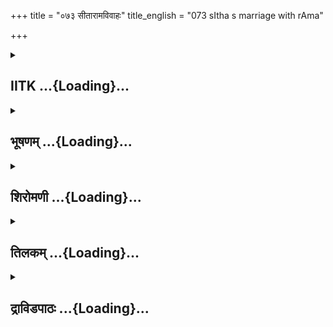 +++
title = "०७३ सीतारामविवाहः"
title_english = "073 sItha s marriage with rAma"

+++
<div caption="श्रीराम-हरिसीताराममूर्ति-घनपाठिभ्यां वचनम्" class="audioEmbed" src="https://archive.org/download/Ramayana-recitation-Sriram-harisItArAmamUrti-Ghanapaati-v2/Kanda_1/Kanda_1_BK-073-Sita_Rama_Vivahaha.mp3"></div>

<div class="js_include collapsed" newlevelforh1="2" title="IITK" unfilled url="/purANam/rAmAyaNam/audIchya-pAThaH/iitk/1_bAlakANDam/05-svayaMvaraH/073_sItArAmavivAhaH.md">
<details><summary><h2>IITK ...{Loading}...</h2></summary>

Marriage of Rama, Lakshmana, Bharata and Satrughna.



### श्लोकः
#### मूलम्
यस्मिंस्तु दिवसे राजा चक्रे गोदानमुत्तमम्	।  
तस्मिं स्तु दिवसे शूरो युधाजित्समुपेयिवान्॥1.73.1॥

#### शब्दार्थः
राजा king, यस्मिन् on which, दिवसे day, उत्तमम् best, गोदानम् gift of cows, चक्रे made, तस्मिन् तु on that दिवसे day, शूरः heroic, युथाजित् Yudhajit, समुपेयिवान् arrived.

#### आङ्ग्लानुवादः
The day the king (Dasaratha) made a gift of the best (available) cows the heroic Yudhajit arrived.



### श्लोकः
#### मूलम्
पुत्रः केकयराजस्य साक्षाद्भरतमातुलः।  
दृष्ट्वा पृष्ट्वा च कुशलं राजानमिदमब्रवीत्॥1.73.2॥

#### शब्दार्थः
केकयराजस्य king Kekaya's, पुत्रः son, साक्षात् directly, भरतमातुलः maternal uncle of Bharata, राजानम् king Dasaratha, दृष्ट्वा having seen, कुशलम् welfare, पृष्ट्वा च having enquired, राजानम् addressing the king, इदं this word, अब्रवीत् spoke.

#### आङ्ग्लानुवादः
Yudhajit, son of king Kekaya, Bharata's own maternal uncle met the king (Dasaratha) and enquiring about his wellbeing saidः



### श्लोकः
#### मूलम्
केकयाधिपती राजा स्नेहात् कुशलमब्रवीत्	।  
येषां कुशलकामोऽसि तेषां सम्प्रत्यनामयम्	॥1.73.3॥

#### शब्दार्थः
केकयाधिपतिः lord of Kekaya, राजा king, स्नेहात् out of affection, कुशलम् welfare, अब्रवीत् spoken, येषाम् whose, कुशलकामः असि are desiring the welfare, तेषाम् their, सम्प्रति now,  अनामयम् healthy.

#### आङ्ग्लानुवादः
"My father, king of Kekaya affectionately enquires about your welfare. And they whose  
welfare you seek  are hale and healthy.



### श्लोकः
#### मूलम्
स्वस्रीयं मम राजेन्द्र द्रष्टुकामो महीपतिः।  
तदर्थमुपयातोऽहमयोध्यां रघुनन्दन॥1.73.4॥

#### शब्दार्थः
रघुनन्दन O Joy of Raghus, राजेन्द्र O Indra among kings, महीपतिः king of Kekaya, मम my, स्वस्रीयम् son of my sister, द्रष्टुकामः wishing to see, तदर्थम् on that account, अहम् I, अयोध्याम् towards Ayodhya, उपयातः have gone.

#### आङ्ग्लानुवादः
The king of Kekaya, O Indra among kings, O Joy of the Raghus, desires to see my  sisters's son and on that account I went to Ayodhya.



### श्लोकः
#### मूलम्
श्रुत्वा त्वहमयोध्यायां विवाहार्थं तवात्मजान् ।  
मिथिलामुपयातांस्तु त्वया सह महीपते॥1.73.5॥  
त्वरयाभ्युपयातोऽहं द्रष्टुकामस् स्वसुस्सुतम्।

#### शब्दार्थः
महीपते O King, तव your, आत्मजान् sons, विवाहार्थम् for their marriage, त्वया सह along with you, मिथिलाम् to Mithila, उपयातान् having arrived, अयोध्यायाम् Ayodhya, श्रुत्वा listened, अहम् I, स्वसुः sister's, सुतम् son, द्रष्टुकामः desiring to see, त्वरया speedily, अभ्युपयातः came.

#### आङ्ग्लानुवादः
O King having heard in Ayodhya that you have arrived in Mithila along with your sons for their marriage I came here speedily with a desire to see my sister's son .



### श्लोकः
#### मूलम्
अथ राजा दशरथः प्रियातिथिमुपस्थितम्॥1.73.6॥  
दृष्ट्वा परमसत्कारैः पूजार्हं समपूजयत्।

#### शब्दार्थः
अथ afterwards, राजा king, दशरथः Dasaratha, उपस्थितम् attended, प्रियातिथिम् dear guest, दृष्ट्वा having seen, पूजार्हम् deserving the honours, परमसत्कारैः with supreme honours, समपूजयत् extended.

#### आङ्ग्लानुवादः
King Dasaratha, then accorded a warm welcome to the honoured guest.



### श्लोकः
#### मूलम्
ततस्तामुषितो रात्रिं सह पुत्रैर्महात्मभिः॥1.73.7॥  
प्रभाते पुनरुत्थाय कृत्वा कर्माणि कर्मवित्	।  
ऋषींस्तदा पुरस्कृत्य यज्ञवाटमुपागमत्॥1.73.8॥

#### शब्दार्थः
ततः thereafter, महात्मभिः with the illustrious, पुत्रैः सह with sons, ताम् that, रात्रिम् night, उषितः having dwelt, कर्मवित् knower of duties, प्रभाते at dawn, पुनः again, उत्थाय having arisen, कर्माणि daily devotions, कृत्वा having made, तदा then, ऋषीन् rishis, पुरस्कृत्य preceded by, यज्ञवाटम् sacrificial place, उपागमत् reached.

#### आङ्ग्लानुवादः
With the night spent with his virtuous sons, he who knew his duties got up at dawn and performed his daily devotionas and reached the sacrificial place following the  rishis.



### श्लोकः
#### मूलम्
युक्ते मुहूर्ते विजये सर्वाभरणभूषितैः।  
भ्रातृभिस्सहितो रामः कृतकौतुकमंगलः॥1.73.9॥  
वसिष्ठं पुरतः कृत्वा महर्षीनपरानपि।  
पितुस् समीपमाश्रित्य तस्थौ भ्रातृभिरावृतः॥1.73.10॥

#### शब्दार्थः
युक्ते at auspicious, विजये Vijaya, मुहुर्ते time, सर्वाभरणभूषितैः adorned with ornaments ,भ्रातृभिः with brothers, सहितः accompanied by, रामः Rama, कृतकौतुकमङ्गलः with all the auspicious rites preparatory to marriage having been performed, वसिष्ठम् Vasistha, अपरान् other, महर्षीनपि maharshi also, पुरतः कृत्वा keeping ahead, पितुः father's, समीपम् presence, आश्रित्य having reached, भ्रातृभिः with brother, आवृतः surrounded by, तस्थौ remained.

#### आङ्ग्लानुवादः
With the necessary auspicious rites preparatory to marriage performed at an auspicious moment, Vijaya, and keeping Vasishta and other maharshis in the forefront,  Rama accompanied by his brothers adorned with ornaments of every kind came into his  father's presence.



### श्लोकः
#### मूलम्
वसिष्ठो भगवानेत्य वैदेहमिदमब्रवीत्।  
राजा दशरथो राजन् कृतकौतुकमङ्गलैः॥1.73.11॥  
पुत्रैर्नरवर श्रेष्ठ दातारमभिकाङ्क्षते।

#### शब्दार्थः
भगवान् adorable, वसिष्ठः Vasishta, वैदेहम् king Janaka, एत्य approaching him, इदम् these words, अब्रवीत् spoke, राजन् O King, नरवर श्रेष्ठ excellent among men, राजा दशरथः king Dasaratha, कृतकौतुकमङ्गलैः having performed all the auspicious rites preparatory to their marriage, पुत्रैः with sons, दातारम् bestower of bride, अभिकाङ्क्षते is awaiting.

#### आङ्ग्लानुवादः
Adorable Vasishta approached king Janaka and said, "O King, of Videha king Dasaratha, the best of men with his sons having performed the auspicious rites preparatory to marriage is awaiting the bestower of the brides".



### श्लोकः
#### मूलम्
दातृप्रतिग्रहीतृभ्यां सर्वार्थाः प्रभवन्ति हि॥1.73.12॥  
स्वधर्मं प्रतिपद्यस्व कृत्वा वैवाह्यमुत्तमम्।

#### शब्दार्थः
सर्वार्थाः all the ends, दातृप्रतिग्रहीतृभ्याम् through the giver and receiver, प्रभवन्ति हि takes place, उत्तमम् वैवाह्यम् excellent (auspicious) marriage, कृत्वा having performed, स्वधर्मम्   own duty, प्रतिपद्यस्व fulfill.

#### आङ्ग्लानुवादः
The giver and the receiver, indeed, attain all ends. Fulfil  your own duty by performing the auspicious marriage".



### श्लोकः
#### मूलम्
इत्युक्तः परमोदारो वसिष्ठेन महात्मना॥1.73.13॥  
प्रत्युवाच महातेजा वाक्यं परमधर्मवित्।

#### शब्दार्थः
महात्मना magnanimous, वसिष्ठेन by Vasishta, इति thus, उक्तः having been spoken, परमोदारः exceedingly generous, महातेजा highly lustrous, परमधर्मवित् eminent in ethics and morality, वाक्यम् words, प्रत्युवाच replied.

#### आङ्ग्लानुवादः
Thus addressed by the great self Vasishta, Janaka, the exceedingly generous, highly lustrous, eminent in ethics replied.



### श्लोकः
#### मूलम्
कस्स्थितः प्रतिहारो मे कस्याज्ञा सम्प्रतीक्ष्यते॥1.73.14॥  
स्वगृहे को विचारोऽस्ति यथा राज्यमिदं तव।

#### शब्दार्थः
मे my, प्रतिहारः guarding the door, कः who, स्थितः is waiting, कस्य whose, आज्ञा command,  सम्प्रतीक्ष्यते awaiting, स्वगृहे own house, कः what, विचारः अस्ति hesitation is there, इदम् this, राज्यम् kingdom,  तव यथा is like yours.

#### आङ्ग्लानुवादः
"Did any guard prevent you? Whose command are you waiting for? Why do you hesitate to enter into your own house? This kingdom is like your kingdom".



### श्लोकः
#### मूलम्
कृतकौतुकसर्वस्वा वेदिमूलमुपागताः॥1.73.15॥  
मम कन्या मुनिश्रेष्ठ दीप्ता वह्नेरिवार्चिषः।

#### शब्दार्थः
मुनिश्रेष्ठ O Best of ascetics, मम my, कन्या daughters, कृतकौतुकसर्वस्वाः having performed  completely all the rites relating to marriage, दीप्ताः shining, वह्नेः fire's, अर्चिष इव like the lustre of flames, वेदिमूलम् foot of the altar, उपागताः arrived.

#### आङ्ग्लानुवादः
O Best of ascetics my daughters have performed all the rites relating to marriage. They (now) stand at the foot of the altar shining like the bright flames of fire.



### श्लोकः
#### मूलम्
सज्जोऽहं त्वत्प्रतीक्षोऽस्मि वेद्यामस्यां प्रतिष्ठितः॥1.73.16॥  
अविघ्नं कुरुतां राजा किमर्थमवलम्बते।

#### शब्दार्थः
सज्जः kept ready, अहम् I, अस्याम् on this, वेद्याम् altar, प्रतिष्ठितः staying, त्वत्प्रतीक्षः अस्मि awaiting you, राजा king, अविघ्नम् without hindrance, कुरुताम् let it be done, किमर्थम् why for, अवलम्बते delay.

#### आङ्ग्लानुवादः
Ready at the altar, I have been awaiting you, O King Without hindrance proceed Why delay?".



### श्लोकः
#### मूलम्
तद्वाक्यं जनकेनोक्तं श्रुत्वा दशरथस्तदा।  
प्रवेशयामास सुतान् सर्वानृषिगणानपि॥1.73.17॥

#### शब्दार्थः
तदा then, दशरथः Dasaratha, जनकेन by Janaka, उक्तम् having been spoken, तत् those, वाक्यम् words, श्रुत्वा having listened, सुतान् sons, सर्वान् all, ऋषिगणानपि hosts of ascetics also, प्रवेशयामास made them enter.

#### आङ्ग्लानुवादः
At the words of Janaka, Dasaratha brought his sons along with the hosts of ascetics and entered the marriage pavilion.



### श्लोकः
#### मूलम्
ततो राजा विदेहानां वसिष्ठमिदमब्रवीत्॥1.73.18॥  
कारयस्व ऋषे सर्वमृषिभिः सह धार्मिक।  
रामस्य लोकरामस्य क्रियां वैवाहिकीं विभो॥1.73.19॥

#### शब्दार्थः
ततः thereafter, विदेहानाम् king of Videhas, राजा king, वसिष्ठम् Vasishta, इदम् these (words),  अब्रवीत् spoke, धार्मिक O Adherent of righteousness, विभो O Competent one, ऋषे O Maharshi Vasishta, ऋषिभिः सह together with rishis, लोकरामस्य delighting the worlds, रामस्य Rama's, वैवाहिकीम् relating to the marriage, क्रियाम् ceremonies, कारयस्व make them perform.

#### आङ्ग्लानुवादः
Thereafter the king of the Videhas to Vasishta, "O Adherent of righteousness, O Lord O Maharshi perform with the rishis the marriage ceremony of Rama who causes delight to the three worlds".



### श्लोकः
#### मूलम्
तथेत्युक्त्वा तु जनकं वसिष्ठो भगवानृषिः।  
विश्वामित्रं पुरस्कृत्य शतानन्दं च धार्मिकम्॥1.73.20॥  
प्रपामध्ये तु विधिवत्वेदिं कृत्वा महातपाः	।  
अलञ्चकार तां वेदिं गन्धपुष्पैस् समन्ततः	॥1.73.21॥  
सुवर्णपालिकाभिश्च छिद्रकुम्भैश्च साङ्कुरैः।  
अङ्कुराढ्यैश्शरावैश्च धूपपात्रैस् सधूपकैः॥1.73.22॥  
शङ्खपात्रैस् स्रुवैस् स्रुग्भिः पात्रैरर्घ्याभिपूरितैः।  
लाजपूर्णैश्च पात्रीभिरक्षतैरभिसंस्कृतैः॥1.73.23॥

#### शब्दार्थः
भगवान् venerable, महतपाः renowned ascetic, वसिष्ठः ऋषिः rishi Vasishta, जनकम् addressing king Janaka, तथा इति "Be it so", उक्त्वा having said, विश्वामित्रम् to Visvamitra, धार्मिकम् virtuous, शतानन्दं च Satananda, पुरस्कृत्य in the forefront, प्रपामध्ये in the center of the marriage pavillion, विधिवत् in accordance with scriptures, वेदिम् altar, कृत्वा having constructed, गन्धपुष्पैः with fragrant flowers, सुवर्णपालिकाभिश्च with golden hollow plates, साङ्कुरैः with sprouts, छिद्रकुम्भैश्च water pots containing holes, अङ्कुराढ्यैः filled with sprouts, शरावैश्च earthenware vessels, सधूपकैः by burning frgrant insenses, धूपपात्रैः holders of frgrant insenses, शङ्खपात्रैः conch shaped vessels, सृवैः sacrificial ladles, सृग्भिः bowls, अर्घ्याभिपूरितैः filled with with water for Arghya and other purposes, पात्रैः with vessels, लाजपूर्णैः roasted paddy, पात्रीभिः with vessels, अभिसंस्कृतैः sanctified, अक्षतैः rice grains, ताम् that, वेदिम् altar, समन्तत on all sides, अलञ्चकार adorned.

#### आङ्ग्लानुवादः
Venerable and renowned ascetic Vasishta said "Be it so".And with Viswamitra and virtuous Satananda in the forefront, an altar was duly improvised in the centre of the sacrificial pavilion. He adorned the altar on all sides  with fragrant flowers, golden ladles, waterpots with holes filled with sprouts, earthen vessels with sprouts, holders of burning fragrant incense conchshaped vessels, sacrificial ladles, bowls filled with with water for arghya and other purposes, vessels with roasted paddy and grains of rice.



### श्लोकः
#### मूलम्
दर्भैस्समैस्समास्तीर्य विधिवन्मन्त्रपूर्वकम्।  
अग्निमादाय वेद्यां तु विधिमन्त्रपुरस्कृतम्॥1.73.24॥  
जुहावाग्नौ महातेजा वसिष्ठो भगवानृषिः।

#### शब्दार्थः
महातेजाः highly lustrous, भगवान् worshipful, वसिष्ठः ऋषिः rishi Vasistha, समैः of equal proportions, दर्भैः Darbha grass, विधिवत् according to tradition, मन्त्रपुरस्कृतम् reciting mantra, समास्तीर्य having strewn, विधिमन्त्रपुरस्कृतम् reciting mantras according to scriptures, वेद्याम् on the altar, अग्निम् fire, आदाय having placed, अग्नौ in the fire, जुहाव  offered oblations.

#### आङ्ग्लानुवादः
Brilliant and worshipful rishi Vasishta chanted, mantras according to tradition, put the darbha grass of equal proportions around the altar, placed the fire on the altar, recited  
the mantras from the scriptures and offered oblations into the flame.



### श्लोकः
#### मूलम्
ततस्सीतां समानीय सर्वाभरणभूषिताम्॥1.73.25॥  
समक्षमग्नेस् संस्थाप्य राघवाभिमुखे तदा।  
अब्रवीज्जनको राजा कौसल्यानन्दवर्धनम्॥1.73.26॥

#### शब्दार्थः
तत thereafter, राजा king, जनकः Janaka, सर्वाभरणभूषिताम् adorned with various ornaments, सीताम् Sita, समानीय having brought, अग्नेः समक्षम् in the presence of Agni, राघवाभिमुखे facing Rama, संस्थाप्य placing, तदा then, कौसल्यानन्दवर्धनम् enhancing the joy of Kausalya,  अब्रवीत् spoke.

#### आङ्ग्लानुवादः
Thereafter king Janaka brought Sita adorned with various ornaments and placed her in the presence of Agni in front of Rama, the enhancer of the joy of Kausalya. And saidः



### श्लोकः
#### मूलम्
इयं सीता मम सुता सहधर्मचरी तव।  
प्रतीच्छ चैनां भद्रं ते पाणिं गृह्णीष्व पाणिना॥1.73.27॥

#### शब्दार्थः
मम my, सुता daughter, तव your, सहधर्मचरी with you observing righteous deeds, सीता Sita, इयम् this girl, एनाम् her, प्रतीच्छ च accept, ते भद्रम् prosperity to you, पाणिम् her hand, पाणिना with your hand, गृह्णीष्व hold.

#### आङ्ग्लानुवादः
"This my daughter Sita will be your partner in performing her rightful duty. Accept her. Farewell. Take her hand into your own.



### श्लोकः
#### मूलम्
पतिव्रता महाभागा छायेवानुगता सदा।  
इत्युक्त्वा प्राक्षिपद्राजा मन्त्रपूतं जलं तदा॥1.73.28॥

#### शब्दार्थः
महाभागा highly fortunate, पतिव्रता devoted, faithful and loyal wife, सदा always, छाया इव like shadow, अनुगता follows, इति thus, उक्त्वा having spoken, राजा king, तदा then,मन्त्रपूतम् sanctified with mantra, जलम् water, प्राक्षिपत् released.

#### आङ्ग्लानुवादः
By being a devoted wife this highly fortunate Sita would always follow you like a shadow". Thus spoken, he sprinkled the water sanctified with mantras (on them).



### श्लोकः
#### मूलम्
साधु साध्विति देवाना मृषीणां वदतां तदा	।  
देवदुन्दुभिर्निर्घोषः पुष्पवर्षो महानभूत्॥1.73.29॥

#### शब्दार्थः
तदा then, साधु साधु इति "Well, Well" saying so, वदताम् exclaiming, ऋषीणाम् sages, देवानाम् devatas, देवदुन्दुभिनिर्घोषः sounded the celestial kettledrums, महान् great, पुष्पवर्षः rain of flowers, अभूत् fell.

#### आङ्ग्लानुवादः
Then gods and sages exclaimedः 'well, well'. Celestial kettledrums were sounded and there was a steady rain of flowers.



### श्लोकः
#### मूलम्
एवं दत्त्वा तदा सीतां मन्त्रोदकपुरस्कृताम्	।  
अब्रवीज्जनको राजा हर्षेणाभिपरिप्लुतः॥1.73.30॥

#### शब्दार्थः
तदा then, जनकः राजा king Janaka, मन्त्रोदकपुरस्कृताम् with waters sanctified by mantras, सीताम् Sita, दत्वा having given, हर्षेण with delight, अभिपरिप्लुतः eyes suffused with tears, अब्रवीत् said.

#### आङ्ग्लानुवादः
Then king Janaka sprinkled on Sita waters sanctified by mantras, and immersed in delight saidः



### श्लोकः
#### मूलम्
लक्ष्मणागच्छ भद्रं ते ऊर्मिलामुद्यतां मया।  
प्रतीच्छ पाणिं गृह्णीष्व माभूत्कालस्य पर्ययः॥1.73.31॥

#### शब्दार्थः
लक्ष्मण Lakshmana, आगच्छ come, मया by me, उद्यताम् ready to be bestowed upon, ऊर्मिलाम् Urmila, प्रतीच्छ accept, पाणिम् her hand, (पाणिना with your hand), गृह्णीष्व hold, कालस्य time, पर्ययः delay, माभूत् let not happen.

#### आङ्ग्लानुवादः
"Lakshmana come and accept my daughter. Urmila ready to be bestowed upon you  
by me. Take her hand. Let there be no delay".



### श्लोकः
#### मूलम्
तमेवमुक्त्वा जनको भरतं चाभ्यभाषत।  
गृहाण पाणिं माण्डव्याः पाणिना रघुनन्दन	॥1.73.32॥

#### शब्दार्थः
जनकः Janaka, तम् to Lakshmana, एवम् thus, उक्त्वा having spoken, भरतं च addressing  Bharata, अभ्यभाषत had spoken, रघुनन्दन O Descendent of Raghu, पाणिना with your hand, माण्डव्याः Mandavi's, पाणिम् hand, गृहाण hold.

#### आङ्ग्लानुवादः
Janaka, having spoken thus to Lakshmana addressed Bharataः "O Descendant of the Raghus hold Mandavi's hand in your own".



### श्लोकः
#### मूलम्
शत्रुघ्नं चापि धर्मात्मा अब्रवीज्जनकेश्वरः।  
श्रुतकीर्त्या महाबाहो पाणिं गृह्णीष्व पाणिना॥1.73.33॥

#### शब्दार्थः
धर्मात्मा Virtuous, जनकेश्वरः monarch Janaka, शत्रुघ्नं चापि addressing Satrghna also, अब्रवीत् spoke, महाबाहो O Mighty armed one, पाणिना with your hand, श्रुतकीर्त्याः Srutakirti's, पाणिम् hand, गृह्णीष्व hold.

#### आङ्ग्लानुवादः
The righteous king Janaka, said againः "O Mightyarmed Satrughna take the hands of Srutakirti".



### श्लोकः
#### मूलम्
सर्वे भवन्तस्सौम्याश्च सर्वे सुचरितव्रताः।  
पत्नीभिस्सन्तु काकुत्स्था माभूत्कालस्य पर्ययः॥1.73.34॥

#### शब्दार्थः
काकुत्स्थाः O Rama, Lakshmana, Bharata and Satrughna, भवन्तः all of you, सर्वे all, सौम्याः च gentle also, सुचरितव्रताः possess good conduct and faithful vows, पत्नीभिः with your wives, सन्तु become, कालस्य of time, पर्ययः delay, माभूत् let not happen.

#### आङ्ग्लानुवादः
O Descendants of Kakustha (Rama, Lakshmana, Bharata and Satrughna) you all are gentle. You possess sound character. You are true to your vows. Live with your wives. Let there be no delay".



### श्लोकः
#### मूलम्
जनकस्य वच श्शृत्वा पाणीन् पाणिभिरास्पृशन्।  
चत्वारस्ते चतसृ़णां वसिष्ठस्य मते स्थिताः॥1.73.35॥

#### शब्दार्थः
ते those, चत्वारः four, जनकस्य Janaka's, वचः words, श्रुत्वा having heard, वसिष्ठस्य Vasishta's, मते consent, स्थिताः staying, पाणिभिः hands, चतसृ़णां those four sisters, पाणीन् hands, अस्पृशन् touched.

#### आङ्ग्लानुवादः
At the words of Janaka the four princes took the hands of the four sisters with their own with the consent of Vasishta .



### श्लोकः
#### मूलम्
अग्निं प्रदक्षिणीकृत्य वेदिं राजानमेव च।  
ऋषींश्चैव महात्मानस्सभार्या रघुसत्तमाः॥1.73.36॥  
यथोक्तेन तदा चक्रुर्विवाहं विधिपूर्वकम्।

#### शब्दार्थः
महात्मानः magnanimous, रघुसत्तमाः greatest in the race of Raghu, सभार्या accompanied by their wives, अग्निं sacred fire, वेदिम् altar, राजानमेव च king Janaka, ऋषींश्चैव sages also, प्रदक्षिणीकृत्य having circumabulted, यथोक्तेन in obedience to the directions, विधिपूर्वकम् in accordance with the scriptures, विवाहम् marriage, चक्रुः made.

#### आङ्ग्लानुवादः
The great, noble princes of the race of Raghu, accompanied by their wives circumambulated the altar of the sacred fire. King Janaka and the sages in obedience  
to the directions of Vasishta and in accordance with the sastras conducted the matrimonial.



### श्लोकः
#### मूलम्
काकुत्स्थैश्च गृहीतेषु ललितेषु च पाणिषु॥1.73.37॥  
पुष्पवृष्टिर्महत्यासीदन्तरिक्षात्सुभास्वरा।

#### शब्दार्थः
काकुत्स्थैः Rama, Lakshmana, Bharata and Satrughna, ललितेषु elegant, पाणिषु hands, गृहीतेषु while accepting, अन्तरिक्षात् from the sky, सुभास्वरा with immense splendour, महती great, पुष्पवृष्टिः rain of flowers, आसीत् was showered.

#### आङ्ग्लानुवादः
While the descendants of Kakustha (Rama, Lakshmana, Bharata and Satrughna) held  
the elegant hands (of Sita, Urmila, Mandavi, and Srutakirti) there was a heavy rain of bright flowers from the sky.



### श्लोकः
#### मूलम्
दिव्यदुन्दुभिनिर्घोषैर्गीतवादित्रनिस्वनैः॥1.73.38॥  
ननृतुश्चाप्सरस्सङ्घा गन्धर्वाश्च जगुः कलम्।  
विवाहे रघुमुख्यानां तदद्भुतमदृश्यत॥1.73.39॥

#### शब्दार्थः
रघुमुख्यानाम् by foremost of Raghus, विवाहे in marriage ceremony, दिव्यदुन्दुभिनिर्घोषैः with sounds of celestial ketledrums, गीतवादित्रनिस्वनैः with sounds of songs and instrumental music, अप्सरस्सङ्घाः troops of apsaras, ननृतु danced, गन्धर्वाश्च gandharvas also, कलम् in indescribable melody, जगुः sang, तत् this, अद्भुतम् wonderful, अदृश्यत was seen.

#### आङ्ग्लानुवादः
While the bridal ceremony of the foremost of Raghus was on, the apsaras danced to the tune of songs and instrumental music. Sounds of celestial kettledrums were heard. Gandharvas sang in mellifluous melody. It was an unearthly sight.



### श्लोकः
#### मूलम्
ईदृशे वर्तमाने तु तूर्योद्घुष्टनिनादिते।  
त्रिरग्निं ते परिक्रम्य ऊहुर्भार्यां महौजसः॥1.73.40॥

#### शब्दार्थः
ईदृशे in such, तूर्योद्घुष्टनिनादिते when the tunes of wind instruments were sounding, वर्तमाने when this was going on, महौजसः possessing great splendour, ते those brothers, त्रिः three times, अग्निम् fire, परिक्रम्य having gone round, र्भार्याः their consorts, ऊहुः got married.

#### आङ्ग्लानुवादः
While the celebration resounded witht he windinstruments the mighty brothers went round the fire three times with their consorts and tied their nuptial knot.



### श्लोकः
#### मूलम्
अथोपकार्यां जग्मुस्ते सभार्या रघुनन्दनाः।  
राजाऽप्यनुययौ पश्यंत्सर्षिसंघस् सबान्धवः॥1.73.41॥

#### शब्दार्थः
अथ thereafter, रघुनन्दनाः sons of Raghu, सभार्याः along with their wives, उपकार्यां towards their tents, जग्मुः went, राजापि king also, सर्षिसंघः with hosts of rishis, सबान्धवः with relations, पश्यन् seeing, अनुययौ accompanied them.

#### आङ्ग्लानुवादः
Thereafter the descendants of Raghu along with their wives departed for their tents. The king (Dasaratha) also accompanied them with hosts of rishis and relatives.  

### समाप्तिः
 श्रीमद्रामायणे वाल्मीकीय आदिकाव्ये बालकाण्डे त्रिसप्ततितमस्सर्गः॥  
Thus ends the seventythird sarga of Balakanda of the holy Ramayana the first epic composed by sage Valmiki.

</details>
</div>
<div class="js_include collapsed" newlevelforh1="2" title="भूषणम्" unfilled url="/purANam/rAmAyaNam/audIchya-pAThaH/TIkA/bhUShaNa_iitk/1_bAlakANDam/05-svayaMvaraH/073_sItArAmavivAhaH.md">
<details><summary><h2>भूषणम् ...{Loading}...</h2></summary>



यस्मिंस्तु दवसे राजा चक्रे गोदानमुत्तमम् ।  

तस्मिंस्तु दिवसे शूरो युधाजित् समुपेयिवान्  ॥  १।७३।१  ॥   

अथ सीताविवाहस्त्रिसप्ततितमे--यस्मिन्नित्यादि  ॥  १।७३।१  ॥   

  

पुत्रः केकय राजस्य साक्षाद्भरतमातुलः ।  

दृष्ट्वा पृष्ट्वा च कुशलं राजानमिदमब्रवीत्  ॥  १।७३।२  ॥   

साक्षात्पदेन भिन्नोदरमातुलोप्यस्तीति गम्यते  ॥  १।७३।२  ॥   

  

केकयाधिपती राजा स्नेहात्कुशलमब्रवीत् ।  

येषां कुशलकामो ऽसि तेषां सम्प्रत्यनामयम्  ॥  १।७३।३  ॥   

केकयाधिपतिः स्वपिता । अनामयं कुशलं विद्यत इति शेषः  ॥  १।७३।३  ॥   

  

स्वस्रीयं मम राजेन्द्र द्रष्टुकामो महीपतिः ।  

तदर्थमुपयातो ऽहमयोध्यां रघुनन्दन  ॥  १।७३।४  ॥   

श्रुत्वा त्वहमयोध्यायां विवाहार्थं तवात्मजान् ।  

मिथिलामुपयातांस्तु त्वया सह महीपते ।  

त्वरयाभ्युपयातो ऽहं द्रष्टुकामः स्वसुः सुतम्  ॥  १।७३।५  ॥   

अथ राजा दशरथः प्रियातिथिमुपस्थितम् ।  

दृष्ट्वा परमसत्कारैः पूजनार्हमपूजयत्  ॥  १।७३।६  ॥   

स्वसुरपत्यं स्वस्रीयः  ॥  १।७३।४६  ॥   

  

ततस्तामुषितो रात्रिं सह पुत्रैर्महात्मभिः ।  

प्रभाते पुनरुत्थाय कृत्वा कर्माणि कर्मवित् ।  

ऋषींस्तदा पुरस्कृत्य यज्ञवाटमुपागमत्  ॥  १।७३।७  ॥   

यज्ञवाटं यज्ञवाटसमीपम् । अत्र यज्ञवाटशब्देनोत्सवशालोच्यते । पूर्वं
यज्ञस्यान्त इत्युक्तत्वेन यज्ञस्य समाप्तत्वात् उत्तरसर्गे
दशरथानुयानोक्तेश्च  ॥  १।७३।७  ॥   

  

युक्ते मुहूर्ते विजये सर्वाभरणभूषितैः ।  

भ्रातृभिः सहितो रामः कृतकौतुकमङ्गलः ।  

वसिष्ठं पुरतः कृत्वा महर्षीनपरानपि  ॥  १।७३।८  ॥   

वसिष्ठो भगवानेत्य वैदेहमिदमब्रवीत्  ॥  १।७३।९  ॥   

युक्ते विवाहानुरूपे । विजये विजयावहे न तु विजयाख्ये, तस्यापराह्णिकत्वात्
। मुहूर्तशब्दस्य घटिकाद्वयपरत्वे विजयः पूर्वाह्ण एव भवति । पुरतः कृत्वा
उपागमदिति शेषः । कृतकौतुकमङ्गलः कृतविवाहसूत्रबन्धनरूपमङ्गलाचारः ।
"कौतुकं विषयाभोगे हस्तसूत्रे" इत्यमरः  ॥  १।७३।८,९  ॥   

  

राजा दशरथो राजन् कृतकौतुकमङ्गलैः ।  

पुत्रैर्नरवरश्रेष्ठ दातारमभिकाङ्क्षते  ॥  १।७३।१०  ॥   

दातारमिति । त्वामिति शेषः  ॥  १।७३।१०  ॥   

  

दातृप्रतिगृहीतृभ्यां सर्वार्थाः प्रभवन्ति हि ।  

स्वधर्मं प्रतिपद्यस्व कृत्वा वैवाह्यमुत्तमम्  ॥  १।७३।११  ॥   

इत्युक्तः परमोदारो वसिष्ठेन महात्मना ।  

प्रत्युवाच महातेजा वाक्यं परमधर्मवित्  ॥  १।७३।१२  ॥   

दातृप्रतिगृहीतृभ्यामिति । योग इति शेषः । सर्वार्थाः दानप्रतिग्रहादयः ।
विवाह एव वैवाह्यं कृत्वा । स्वधर्मं प्रतिज्ञारूपम्  ॥  १।७३।११,१२  ॥   

  

कः स्थितः प्रतिहारो मे कस्याज्ञा सम्प्रतीक्षते ।  

स्वगृहे को विचारो ऽस्ति यथा राज्यमिदं तव  ॥  १।७३।१३  ॥   

प्रतिहारः द्वारपालः । किमर्थं द्रुतमागमनं परिह्रियत इति भावः । यथेति ।
त्वदीयं राज्यमिव मदीयमपि राज्यं तवैव तथा च मद्गृहमात्रस्य स्वीयत्वे को
विचार इत्यर्थः  ॥  १।७३।१३  ॥   

  

कृतकौतुकसर्वस्वा वेदिमूलमुपागताः ।  

मम कन्या मुनिश्रेष्ठ दीप्ता वह्नेरिवार्चिषः  ॥  १।७३।१४  ॥   

कृतकौतुकसर्वस्वाः अनुष्ठितविवाहोपयोगि सर्वमङ्गलाचाराः  ॥  १।७३।१४  ॥   

  

सज्जो ऽहं त्वत्प्रतीक्षो ऽस्मि वेद्यामस्यां प्रतिष्ठितः ।  

अविघ्नं कुरु तां राजा किमर्थमवलम्बते  ॥  १।७३।१५  ॥   

अविघ्नं अविलम्बम् । अवलम्बते विलम्बते  ॥  १।७३।१५  ॥   

  

तद्वाक्यं जनकेनोक्तं श्रुत्वा दशरथस्तदा ।  

प्रवेशयामास सुतान् सर्वानृषिगणानपि  ॥  १।७३।१६  ॥   

श्रुत्वेति वसिष्ठप्रेरितपुरुषमुखादित्यर्थः  ॥  १।७३।१६  ॥   

  

ततो राजा विदेहानां वसिष्ठमिदमब्रवीत् ।  

कारयस्व ऋषे सर्वामृषिभिः सहधार्मिक ।  

रामस्य लोकरामस्य क्रियां वैवाहिकीं प्रभो  ॥  १।७३।१७  ॥   

तत इति । लोका रमन्ते ऽस्मिन्निति लोकरामः । तस्य  ॥  १।७३।१७  ॥   

  

तथेत्युक्त्वा तु जनकं वसिष्ठो भगवानृषिः ।  

विश्वामित्रं पुरस्कृत्य शतानन्दं च धार्मिकम्  ॥  १।७३।१८  ॥   

प्रपामध्ये तु विधिवद्वेदिं कृत्वा महातपाः ।  

अलञ्चकार तां वेदिं गन्धपुष्पैः समन्ततः  ॥  १।७३।१९  ॥   

सुवर्णपालिकाभिश्च छिद्रकुम्भैश्च साङ्कुरैः ।  

अङ्कुराढ्यैः शरावैश्च धूपपात्रैः सधूपकैः  ॥  १।७३।२०  ॥   

शङ्खपात्रैः स्रुवैः स्रुग्भिः पात्रैरर्घ्याभिपूरितैः ।  

लाजपूर्णेश्च पात्रीभिरक्षतैरभिसंस्कृतैः  ॥  १।७३।२१  ॥   

तथेत्यादि । प्रपा पानीयशालिका । अभिनवनालिकेरादिपत्ररचितमण्डप इत्यर्थः ।
सुवर्णपालिकाभिः साङ्कुराभिरिति लिङ्गविपरिणामेनानुकृष्यते । छिद्रकुम्भैः
करकैः । शङ्खपात्रैः शङ्खरूपपात्रैः । स्रुक्स्रुवौ आज्यहोमसाधनपात्रविशेषौ
। अर्घ्याभिपूरितैः अर्घ्यार्थजलपूरितैः । लाजपूर्णैः पात्रैरित्यनुषज्यते
। पात्रीभिः कार्यान्तरोपयुक्तपात्रान्तरैः । अभिसंस्कृतैः
हरिद्रालेपनादिसंस्कारवद्भिः । अलञ्चकारेति पूर्वेणान्वयः  ॥  १।७३।१८२१
 ॥   

  

दर्भैः समैः समास्तीर्य विधिवन्मन्त्रपूर्वकम् ।  

अग्निमाधाय वेद्यां तु विधिमन्त्रपुरस्कृतम् ।  

जुहावाग्नौ महातेजा वसिष्ठो भगवानृषिः  ॥  १।७३।२२  ॥   

श्रीसीताविवाहमहोत्सवघट्टः  

ततः सीतां समानीय सर्वाभरणभूषिताम् ।  

समक्षमग्नेः संस्थाप्य राघवाभिमुखे तदा ।  

अब्रवीज्जनको राजा कौसल्यानन्दवर्द्धनम्  ॥  १।७३।२३  ॥   

समै समपरिमाणैः । अत्र पाणिग्रहणात्पूर्वं होमः आभ्युदयिकः  ॥  १।७३।२२,२३
 ॥   

  

इयं सीता मम सुता सहधर्मचरी तव ।  

प्रतीच्छ चैनां भद्रं ते पाणिं गृह्णीष्व पाणिना  ॥  १।७३।२४  ॥   

अथ सौन्दर्याभिजात्यादिना सीतायाः प्रतिग्रहार्हतां वदन्
प्रतिग्रहमनुजानाति इयमिति । इयम् अपरिच्छेद्य
सौन्दर्यसौकुमार्यलावण्यादिकं प्रत्यक्षेण निर्दिशति । न केवलं प्रत्यक्षं
सौन्दर्यादिकम् । प्रत्यक्षदृष्टमप्यनुमानेन
बुभुत्समानस्यायोनिजत्वेनानुमेयं चेत्याह सीता । ऽसीता लाङ्गलपद्धतिःऽ
तज्जन्यतया तथा व्यपदेशः । इयं सीता या सिद्धाश्रमात्प्रभृति
धनुर्भङ्गादिना कुतूहलगोचरतामासादिता सेयं सीता । यद्वा सीतादर्शनदशायां
विद्युत्स्फुरणसमय इव क्वचिदप्यवयविप्रतिपत्त्यभावेन ससम्भ्रमं रामं
प्रत्याह इयं सीतेति । यद्वा "प्रासादे सा पथि पथि च सा पृष्ठतः सा पुरः
सा" इत्युक्तरीत्या अनवरतभावनाप्रकर्षेण सर्वत्र सीतायाः प्रतीयमानत्वादाह
इयं सीतेति । यद्वा यथा राम आत्मानं मानुषं मन्यते, एवं सीतापि । अतो
राघवत्वे भवत्सीतेत्याह इयं सीतेति । न केवलं सौन्दर्यमस्मदपेक्षितम्,
किन्त्वाभिजात्यं चेत्यत्राह मम सुतेति ।  

आचारप्रधानजनककुलजातायाः किं वक्तव्यमाभिजात्यमिति भावः । यद्वा मम सुता
ऽमहता तपसा रामऽ इतिवत् तुभ्यं दातुं विरचितविविधव्रतोपवासादिकस्य मम
कन्येत्यर्थः । अस्त्वियं सुन्दरी भोगार्था, धर्माचरणार्थमन्यया
भवितव्यमिति मन्येतेत्यत्राह--सहधर्मचरी तवेति । भोगार्थेयमेव
धर्माचरणार्थापीति भावः । समानो धर्मः सहधर्मः, तं चरतीति सहधर्मचरी ।
"दोषो यद्यपि तस्य स्यात् सतामेतदगर्हितम् ।" इति वक्तुस्तवानुरूपेयम् "न
कश्चिन्नापराध्यति" इति वक्तीति भावः । एवं
सौन्दर्याभिजात्यधर्माचरणशीलत्वादिमत्त्वे ऽपि त्वदनुमत्यभावान्नैनां
प्रतिगृह्णामीत्यत्राहप्रतीच्छ चैनामिति । प्रतीच्छ गृहाण । सीतायाः
रामाविनाभूततया तस्याः प्रदानानर्हत्वात् ददामीत्यनुक्तिः । भद्रं
ते--स्वतःसिद्धायाः कस्त्वं दातुमिति रामः कुप्येदिति सान्त्वयति । यद्वा
निरतिशयकन्यालक्षणशालिन्या अस्याः प्रतिग्रहे भवतः सर्वाणि मङ्गलानि
भविष्यन्तीत्यर्थः । यद्वा अनुरूपवधूवरयोः संयोगे दृष्टिदोषो भविष्यतीति
मङ्गलमाशास्ते भद्रं त इति । एवं मयानुज्ञाते
गान्धर्वराक्षसाभ्यामुद्वहेदिति भीतः प्राह--पाणिं गृह्णीष्वेति । "यदि
कामयेत स्त्रीरेव जनयेयमित्यङ्गुलीरेव गृह्णीयात्"
इत्याद्युक्तकामव्यावृत्तये पाणिमित्युक्तम् । प्रणयधारायां पादग्रहणमस्तु,
सम्प्रति पाणिं गृह्णीष्व पाणिनेति साहित्यकृतशोभाविशेषदर्शनाभिलाषेणोक्तम्
। ब्राह्मणस्यैव पाणिग्रहणम्, क्षत्रियादेः शरादिग्रहणं विहितम् अतः कथमिदं
सङ्गच्छत इति न शङ्कनीयम्, तस्यासवर्णविषयत्वात् । आह मनुः--
"पाणिग्रहणसंस्कारः सवर्णासु प्रदृश्यते । असवर्णास्वयं ज्ञेयो
विधिरुद्वाहकर्मणि । शरः क्षत्रियया ग्राह्यः प्रतोदो वैश्यकन्यया ।
वासोदशा शूद्रया तु वर्णोत्कृष्टस्य वेदने  ॥ " इति। अतः सर्ववर्णानामपि
सवर्णासु पाणिग्रहोऽस्त्येव  ॥  १।७३।२४  ॥   

  

पतिव्रता महाभागा छायेवानुगता सदा ।  

इत्युक्त्वा प्राक्षिपद्राजा मन्त्रपूतं जलं तदा  ॥  १।७३।२५  ॥   

पतिव्रतेत्यादि । भविष्यतीति शेषः, प्राक्षिपत् रामहस्त इति शेषः  ॥ 
१।७३।२५  ॥   

  

  

साधु साध्विति देवानामृषीणां वदतां तदा ।  

देवदुन्दुभिनिर्घोषः पुष्पवर्षो महानभूत्  ॥  १।७३।२६  ॥   

एवं दत्त्वा तदा सीतां मन्त्रोदकपुरस्कृताम् ।  

अब्रवीज्जनको राजा हर्षेणाभिपरिप्लुतः  ॥  १।७३।२७  ॥   

शुभनिमित्तमाह--साध्विति । वदतां वदत्सु । पुष्पवर्षः पुष्पवर्षश्च  ॥ 
१।७३।२६,२७  ॥   

  

लक्ष्मणागच्छ भद्रं ते ऊर्मिलामुद्यतां मया ।  

प्रतीच्छ पाणिं गृह्णीष्व माभूत्कालस्य पर्ययः  ॥  १।७३।२८  ॥   

तमेवमुक्त्वा जनको भरतं चाभ्यभाषत ।  

गृहाण पाणिं माण्डव्याः पाणिना रघुनन्दन  ॥  १।७३।२९  ॥   

शत्रुघ्नं चापि धर्मात्मा अब्रवीज्जनकेश्वरः ।  

श्रुतकीर्त्या महाबाहो पाणिं गृह्णीष्व पाणिना  ॥  १।७३।३०  ॥   

पर्ययः विलम्ब इत्यर्थः । भिन्नमातृकत्वात् भरतात्पूर्वं लक्ष्मणविवाहो न
दुष्यति । "पितृव्यपुत्रे सापत्ने परनारीसुतेषु वा । विवाहदानयज्ञादौ
परिवेदो न दूषणम्  ॥ " इति स्मरणात्  ॥  १।७३।२८३०  ॥   

  

सर्वे भवन्तः सौम्याश्च सर्वे सुचरितव्रताः ।  

पत्नीभिः सन्तु काकुत्स्था माभूत्कालस्य पर्ययः  ॥  १।७३।३१  ॥   

जनकस्य वचः श्रुत्वा पाणीन् पाणिभिरस्पृशन् ।  

चत्वारस्ते चतसृ़णां वसिष्ठस्य मते स्थिताः  ॥  १।७३।३२  ॥   

पत्नीभिः सहिता इति शेषः । अत्रोदकप्रदानमर्थसिद्धम् । जनकेनानुज्ञामात्रं
कृतम्, ज्येष्ठत्वात् । उदकप्रक्षेपणं तु माण्डवीश्रुतकीर्त्योः
कुशध्वजेनैव । तदाह याज्ञवल्क्यः-- "पिता पितामहो भ्राता सकुल्यो जननी तथा
। कन्याप्रदः पूर्वनाशे प्रकृतिस्थः परः परः  ॥ " इति  ॥  १।७३।३१,३२  ॥   

  

अग्निं प्रदक्षिणीकृत्य वेदिं राजानमेव च ।  

ऋषींश्चैव महात्मानः सभार्या रघुसत्तमाः ।  

यथोक्तेन तदा चक्रुर्विवाहं विधिपूर्वकम्  ॥  १।७३।३३  ॥   

अग्निमिति । अत्रैकस्यां वेदिकायां एकस्मिन्नेवाग्नौ वसिष्ठो जुहाव
तेनैवमेकमग्निं सर्वे स्वस्वभार्यापाणीन् गृहीत्वा प्रदक्षिणीकृत्य
चक्रुरित्युत्तरत्रान्वयः । राजानं जनकम्, यथोक्तेन शास्त्रोक्तप्रकारेण ।
विधिपूर्वकं कल्पसूत्रपूर्वकम् । विवाहं विवाहकर्म । तदा तस्मिन्काले ।
चक्रुः स्वसूत्रानुरोधेन प्रत्येकं पाणिग्रहणहोमं चक्रुरित्यर्थः । पूर्वं
वसिष्ठेन होमवचनमाभ्युदयिककर्मपरम् । अग्निप्रतिष्ठापनपूर्वकं विवाहहोमो
ऽत्रोच्यते । पाणिग्रहणानन्तरमग्निं ब्राह्मणान् दातारं जनकं च
प्रदक्षिणीकृत्य स्वकल्पोक्तविधानेन प्रत्येकमग्निं प्रतिष्ठाप्य
विवाहहोमांश्चक्रुरित्यर्थः  ॥  १।७३।३३  ॥   

  

पुष्पवृष्टिर्महत्यासीदन्तरिक्षात्सुभास्वरा ।  

दिव्यदुन्दुभिनिर्घोषैर्गीतवादित्रनिस्वनैः  ॥  १।७३।३४  ॥   

सीताप्रदानकालिकशुभं निमित्तमुक्तम् । अथ सर्वसाधारण्येन
विवाहकर्मकालिकशुभनिमित्तानि दर्शयति--पुष्पवृष्टिरिति  ॥  १।७३।३४  ॥   

  

ननृतुश्चाप्सरस्सङ्घा गन्धर्वाश्च जगुः कलम् ।  

विवाहे रघुमुख्यानां तदद्भुतमदृश्यत  ॥  १।७३।३५  ॥   

तत् पुष्पवृष्ट्यादिकम्  ॥  १।७३।३५  ॥   

  

ईदृशे वर्तमाने तु तूर्योद्घुष्टनिनादिते ।  

त्रिरग्निं ते परिक्रम्य ऊहुर्भार्या महौजसः  ॥  १।७३।३६  ॥   

अथ लाजहोमपूर्वकं स्वस्वाग्निप्रदक्षिणत्रयं दर्शयति--ईदृश इति । ईदृशे
पूर्वोक्तरूपे । तूर्याणां नृत्यगीतवाद्यानाम् । उद्घुष्टेन उद्घोषणेन ।
निनादिते नादे प्रतिध्वनिरूपे वर्तमाने । अग्निं स्वस्वाग्निं ।
त्रिःपरिक्रम्य ऊहुः विवाहं निर्वर्तयामासुः  ॥  १।७३।३६  ॥   

  

अथोपकार्यां जग्मुस्ते सभार्या रघुनन्दनाः ।  

राजाप्यनुययौ पश्यन् सर्षिसङ्घः सबान्धवः  ॥  १।७३।३७  ॥   

इत्यार्षे श्रीरामायणे वाल्मीकीये आदिकाव्ये बालकाण्डे त्रिसप्ततितमः सर्गः
 ॥  ७३  ॥   

राजा दशरथः । पश्यन् सभार्यान् पुत्रानित्यर्थः  ॥  १।७३।३७  ॥   

इति श्रीगोविन्दराजविरचिते श्रीरामायणभूषणे मणिमञ्जीराख्याने
बालकाण्डव्याख्याने त्रिसप्ततितमः सर्गः  ॥  ७३  ॥   

  



</details>
</div>
<div class="js_include collapsed" newlevelforh1="2" title="शिरोमणी" unfilled url="/purANam/rAmAyaNam/audIchya-pAThaH/TIkA/shiromaNI_iitk/1_bAlakANDam/05-svayaMvaraH/073_sItArAmavivAhaH.md">
<details><summary><h2>शिरोमणी ...{Loading}...</h2></summary>



यस्मिन्निति । यस्मिन्दिवसे राजा दशरथः उत्तमं गोदानं चक्रे तस्मिन्नेव
दिवसे समुपेयिवान् आगतः वीरः केकयराजस्य साक्षादेव पुत्रः भरतमातुलो
युधाजित् राजानं दशरथं दृष्ट्वा कुशलं पृष्ट्वा चेदं वचनमब्रवीत् ।
श्लोकद्वयमेकान्वयि तुशब्दावेवार्थौ  ॥  १।७३।१,२  ॥   

  

तद्वचनमेवाह केकय इति । केकयाधिपतिः । राजा स्नेहात्कुशलं
भवत्कुशलमहमाकाङ्क्षे इत्यादिवचनमब्रवीत् । येषां केकयानां अस्माकं त्वं
कुशलकामो ऽसि तेषां सम्प्रतीदानीमनामयं कुशलमस्ति । ऽपटोलपत्रं पित्तघ्नं
नाडी तस्य कफावहाऽ इतिवत् सर्वनाम्ना विशेषणीभूतकेकयपरामर्शः  ॥  १।७३।३
 ॥   

  

स्वस्रीयमिति । हे रघुनन्दन हे राजेन्द्र महीपतिर्मत्पिता मम स्वस्रीयं
मद्भगिनीपुत्रं भरतं द्रष्टुकामस्तदर्थं तदानयनार्थमहमयोध्यामुपयातः
प्राप्तः  ॥  १।७३।४  ॥   

  

श्रुत्वेति । हे महीपते विवाहार्थं त्वया तुशब्देन विश्वामित्रेण सह
मिथिलामुपयातान्प्राप्तांस्तवात्मजानयोध्यायां श्रुत्वैव अहं न जहाति
चित्तं तत्रैव सर्वदा तिष्ठतीत्यर्थः तं स्वसुः सुतं द्रष्टुकामो ऽहं
त्वरया अभ्युपयातः । सार्धश्लोक एकान्वयी तुशब्द एवार्थे नञ्पूर्वकजहातेः
कर्तरि कः । न हीयते चित्तेन त्यज्यते ऽसावित्यर्थे तु कर्मणि को बोध्यः अत
एवाहमित्यनेन न पौनरुक्त्यम्  ॥  १।७३।५  ॥   

  

अथेति । अथ युधाजित्सम्भाषणानन्तरं राजा दशरथः उपस्थितं प्राप्तं पूजनार्हं
प्रियातिथिं युधाजितं दृष्ट्वा परमसत्कारैरपूजयत्  ॥  १।७३।६  ॥   

  

तत इति । ततः कृतयुधाजित्सत्कृत्यनन्तरं महात्मभिः पुत्रैः सह तां
रात्रिमुषित आसीदिति शेषः  ॥  १।७३।७  ॥   

  

प्रभाते इति । तदा तस्मिन्प्रभाते काले पुनः उत्थाय कर्माणि कृत्वा
ऋषीन्पुरस्कृत्य तत्त्वविद्दशरथः यज्ञवाटमुपागमत्  ॥  १।७३।८  ॥   

  

युक्ते इति । युक्ते विवाहयोग्ये विजये मुहूर्ते सति सर्वाभरणभूषितैः
भ्रातृभिः सहितः कृतकौतुकमङ्गलः कृतं कौतुकमङ्लं यस्य सः रामः
वशिष्ठमपरान्महर्षीनपि पुरतः अग्रे कृत्वोपागमदिति पूर्वेणान्वयः  ॥  १।७३।९
 ॥   

  

वशिष्ठमिति । भगवान्समर्थो वशिष्ठः वैदेहमेत्य प्राप्य इदमब्रवीत्  ॥ 
१।७३।१०  ॥   

  

तद्वचनमेवाह राजेति । हे राजन् कृतकौतुकमङ्गलैः पुत्रैः सहितः नरवरश्रेष्ठो
राजा दशरथः दातार कन्यादानकर्तारं भवन्तमभिकाङ्क्षते द्रष्टुमिति शेषः  ॥ 
१।७३।११  ॥   

  

अभिकाङ्क्षणे हेतुं वदन्नाह दात्रिति । दातृप्रतिग्रहीतृभ्यामेव सर्वार्थाः
दानसन्तानाः सम्भवन्ति अतः उत्तमं वैवाह्यं विवाहं कृत्वा स्वधर्मं
परमदातृत्वं प्रतिपद्यस्व प्राप्नुहि । हिशब्द एवार्थे
ब्राह्मणादित्वात्स्वार्थे ष्यञ्  ॥  १।७३।१२  ॥   

  

इतीति । महात्मना वशिष्ठेन इति अनेन प्रकारेणोकतः परमोदारः महातेजाः
परमधर्मवितृ जनकः वाक्यं प्रत्युवाच  ॥  १।७३।१३  ॥   

  

तद्वाक्यमेवाह क इति । मे मम प्रतिहारो द्वारपालः कः स्थितः यन्निवारितो
नेहायातीति शेषः । न प्रतिहारः कश्चिदिति चेत् तर्हि कस्याज्ञां
सम्प्रतीक्षते इहागमनायेति शेषः । ननु विचारमन्तरा कथमत्रागमनं स्यादित्यत
आह स्वगृहे विचारः को ऽस्ति स्वगृहागमनाय विचारो न कर्तव्पय इत्यर्थः ।
स्वगृहत्वं प्रतिपादयति इदं राज्यं यथावत्तवास्ति एतेन यदि राज्यं तव तर्हि
गृहं तवेति किं वक्तव्यमिति काव्यार्थापत्तिरलङ्कारो ध्वनितः  ॥  १।७३।१४
 ॥   

  

स्वस्यातीव विवाहापेक्षितत्वं बोधयन्नाह कृतेति । हे मुनिश्रेष्ठ
कृतकौतुकसर्वस्वाः कृतं कौतुकं कौतुकोपलक्षितविवाहोचितबद्धहस्तसूत्राद्येव
सर्वस्वं याभिः ता वेदीमूलमुपागताः प्राप्ताः वह्नेरर्चिषा प्रकाशेनेव
दीप्ता प्रकाशिता मम कन्याः सन्तीति शेषः  ॥  १।७३।१५  ॥   

  

सद्य इति । सद्यो ऽस्मिन् काले अस्यां वेद्यां प्रतिष्ठितः स्थितः
त्वत्प्रतीक्षः त्वत्कर्मकप्रतीक्षावानहमस्मि अतः अविघ्नं यथा भवति तथा
सर्वं विवाहसम्बन्धि कर्म क्रियतामेव किमर्थं विलम्ब्यते भवद्भिरिति शेषः ।
हिशब्द एवार्थे  ॥  १।७३।१६  ॥   

  

तदिति । तदा जनकोक्त्युत्तरकाले जनकेनोक्तं तद्वाक्यं दशरथः श्रुत्वा
दूतमुखादवगत्य सर्वान् सुतान् ऋषिगणानपि प्रवेशयामास जनकगृहे इति शेषः  ॥ 
१।७३।१७  ॥   

  

तत इति । ततः दशरथागमनानन्तरं विदेहानां राजा जनकः वशिष्ठमिदमब्रवीत् ।
अर्धं पृथक् । तद्वाक्यमेवाह कारयस्वेति । हे ऋषे हे धार्मिक हे प्रभो
लोकरामस्य रामस्य वैवाहिकीं सर्वां क्रियामृषिभिः सह त्वं कारयस्व  ॥ 
१।७३।१८  ॥   

  

तथेति । भगवान् ऋषिर्महातपा वशिष्ठः जनकं तथा इत्युक्त्वा धार्मिकं
विश्वामित्रं शतानन्दं च पुरस्कृत्य प्रपामध्ये
प्रपासदृशशैत्यादिविशिष्टमण्डपं तन्मध्ये एव विधिवत् वेदीं कृत्वा समन्ततः
चतुर्दिक्षु गन्धपुष्पैः सुवर्णपालिकाभिश्च साङ्कुरैः छिद्रकुम्भैः करकैश्च
अङ्कुराढ्यैः अङ्कुरपूर्णैः शरावैश्च सधूपकैर्धूपपात्रैश्च शङ्खपात्रै
शङ्खान्येव पात्राणि तैश्च स्रुवैः आज्यहवनसाधनभूतपात्रविशेषैश्च स्रुग्भिः
तत्पात्रविशेषैश्च अर्घ्याभिपूरितैः अर्घजलपूर्णैः लाजपूर्णैः पात्रैश्च
पात्रीभिस्तत्रा पयुक्ताल्पपात्रैश्च
संस्कृतैर्दध्यादिकृतसंस्कारविशिष्टैरक्षतैरपि तां वेदीमलञ्चकार ।
श्लोकचतुष्टयमेकान्वयि  ॥  १।७३।१९२२  ॥   

  

दर्भैरिति । समैर्न्यूनाधिकरहितैः शास्त्रोक्तपरिमाणविशिष्टैरित्यर्थः ।
दर्भैः विधिवन्मन्त्रपूर्वकमेव समास्तीर्य वेद्यां विधिमन्त्रपुरस्कृतं यथा
स्यात्तथा अग्निमाधाय महातेजा ऋषिसत्तमो वशिष्ठः अग्नौ जुहाव । तुशब्द
एवार्थे  ॥  १।७३।२३,२४  ॥   

  

तत इति । तदा हवनानन्तरकाले सर्वाभरणभूषितां सीतां समानीय राघवाभिमुखे
रामसम्मुखे अग्नेः समक्षं संस्थाप्य ततः वैवाहिककर्मविस्तारकारयिता राजा
जनकः कौशल्यानन्दवर्धनं राममब्रवीत्  ॥  १।७३।२५  ॥   

  

तद्वचनमेवाह इयमिति । मम सुता इयं सीता तव सहधर्मचरी सहैव धर्मं चरति सा
स्यादिति शेषः । अतः एनां प्रतीच्छ स्वकीयात्वेन स्वीकुरु ।
स्वीकारप्रकारमाह पाणिना स्वकरेण पाणिमस्याः करं गृह्णीष्व ते भद्रम् । चो
हेतौ  ॥  १।७३।२६  ॥   

  

पतिव्रतेति । पतिव्रता महाभागा तव छाया इवानुगता सदा भविष्यतीति शेषः ।
राजा जनकः तदा तस्मिन्काले इत्युक्त्वा मन्त्रपूतं कन्यादानमन्त्रेण पूततां
प्राप्तं जलं प्राक्षिपद्रामकरे दत्तवान्  ॥  १।७३।२७  ॥   

  

साध्विति । तदा जनककृतकन्यादानोत्तरकाले साधु साधु इति वदतां देवानामृषीणां
च देवदुन्दुभिनिर्घोषैः देवसम्बन्धिदुन्दुभिनिःस्वनैः सह महान् पुष्पवर्षो
ऽभूत्  ॥  १।७३।२८  ॥   

  

एवमिति । मन्त्रोदकपुरस्कृतां दानकालोचितमन्त्रयुक्तोदकेन पुरस्कृतां तां
सीतां सुतामेवमुक्तप्रकारेण दत्त्वा हर्षेण अभिपरिप्लुतः व्याप्तः राजा
जनकः अब्रवीत्  ॥  १।७३।२९  ॥   

  

तद्वचनमेवाह लक्ष्मणेति । हे लक्ष्मण त्वमागच्छ ते भद्रं मया मत्प्रेरणया
उद्यतां भवन्तं स्वीकर्तुमुद्युक्तामूर्मिलां प्रतीच्छ स्वकीयात्वेन
स्वीकुरु अत एव प्राणिं गृह्णीष्व स्वीकारसूचकपाणिग्रहणं कुरु कालस्य
पर्ययः विरूम्बो मा भूत्  ॥  १।७३।३०  ॥   

  

तमिति । तं लक्ष्मणमेवमुक्त्वा जनकः भरतमप्यभ्यभाषत । तद्भाषणमेवाह हे
रघुनन्दन माण्डव्याः पाणिं पाणिना स्वहस्तेन गृहाण । चो ऽप्यर्थे  ॥ 
१।७३।३१  ॥   

  

शत्रुघ्नमिति । धर्मात्मा मिथिलेश्वरो जनकः शत्रुघ्नमप्यब्रवीत् ।
तद्वचनमेवाह हे महाबाहो श्रुतकीर्त्याः पाणिं पाणिना त्वमपि गृह्णीष्व । चो
ऽप्यर्थे  ॥  १।७३।३२  ॥   

  

उपसंहरन्नाह सर्व इति । हे काकुत्स्थाः यतः सर्वे भवन्तः सौम्याः सर्वे
सुचरितव्रताश्च ततः पत्नीभिः सहिताः सन्तु कालस्य पर्ययो मा भूत्  ॥ 
१।७३।३३  ॥   

  

जनकस्येति । जनकस्य वचो वचनं श्रुत्वा पाणीन् स्वस्वपत्नीकरान् पाणिभिः
स्वस्वकरैः अस्पृशन् लक्ष्मणादय इति शेषः । ततः पाणिस्पर्शानन्तरं
सहभार्याः भार्यासहिताः महात्मानः रघत्तमाः यथोक्तेन विधिना अग्निं वेदीं च
राजानं च ऋषींश्च प्रदक्षिणं कृत्वा विधिपूर्वकं विवाहमवशिष्टविवाहक्रियां
चक्रुः । श्लोकद्वयमेकान्वयि  ॥  १।७३।३४  ॥   

  

पुष्येति । दिव्यदुन्दुभिनिर्घोषादिभिः सह सुभास्वरा महती पुष्पवृष्टिः
अन्तरिक्षादासीत्  ॥  १।७३।३५  ॥   

  

ननृतुरिति । रघुमुख्यानां विवाहे अप्सरःसङ्घाः ननृतुः गन्धर्वाश्च कलं
मनोहरं जगुः । तत्पुष्पवृष्ट्यादि सर्वमद्भुतं विलक्षणमेवाभवत् । इवशब्द
एवार्थे  ॥  १।७३।३६  ॥   

  

विवाहविधिमुपसंहरन्नाह ईदृश इति । तूर्योर्द्घृष्टनिनादिते तूर्योद्घुष्टं
तूर्यशब्दः निनादितं तत्प्रतिध्वनिश्च तयोः समाहारः तस्मिन् ईदृशे वर्तमाने
सत्येव अग्निं त्रिः परिक्रम्य महौजसः ते रामादयः भार्याः
स्वस्वनित्यपत्नीः ऊहुः स्वस्ववामभागं निन्युः । तुशब्द एवार्थे  ॥  १।७३।३७
 ॥   

  

अथेति । सभार्याः ते रघुनन्दनाः उपकार्यां पटरचितगृहमथ जग्मुः मङ्गलगमनं
चक्रुः, सर्षिसङ्घः सबान्धवो राजा दशरथो़ ऽपि पश्यन् सदारपुत्रान्
अवलोकमानः अनुययौ  ॥  १।७३।३८  ॥   

  

इति श्रीमद्वाल्मीकीयरामायणव्याख्याने रामायणशिरोमणौ बालकाण्डे
त्रिसप्ततितमः सर्गः  ॥  १।७३  ॥   

  

  



</details>
</div>
<div class="js_include collapsed" newlevelforh1="2" title="तिलकम्" unfilled url="/purANam/rAmAyaNam/audIchya-pAThaH/TIkA/tilaka_iitk/1_bAlakANDam/05-svayaMvaraH/073_sItArAmavivAhaH.md">
<details><summary><h2>तिलकम् ...{Loading}...</h2></summary>



समुपेयिवान् । दशरथमिति शेषः  ॥  १।७३।१,२  ॥   

  

केकयाधिपतिर्युधाजित्पिता कुशलमब्रवीदिति । युष्मान्प्रतीति शेषः ।
येषामस्माकं त्वं कुशलकामो ऽसि तेषामस्माकं सम्प्रत्यनामयमिति चाब्रवीत्  ॥ 
१।७३।३  ॥   

  

आगमनप्रयोजनमाह स्वस्रीयमिति । स्वस्रीयम् भरतम्  ॥  १।७३।४,५  ॥   

  

अयोध्यायामदृष्ट्वा भरतं द्रष्टुकाम इहाभ्युपयात इत्यन्वयः  ॥  १।७३।६,७
 ॥   

  

यज्ञवाटम् यज्ञशालाद्वारम्  ॥  १।७३।८  ॥   

  

युक्ते इत्यादि सार्धश्लोकस्योपागमदिति पूर्वेणान्वयः । युक्ते
शुभलग्नादियुक्ते । विजये तदाख्ये  ॥  १।७३।९  ॥   

  

एत्य यज्ञवाटान्तर्वर्तिनं वैदेहम्  ॥  १।७३।१०  ॥   

  

दातारं दातुस्तवाज्ञां प्रवेष्टुमाकाङ्क्षते  ॥  १।७३।११  ॥   

  

दातृप्रतिग्रहीतृभ्याम् । योगे इति शेषः । सर्वार्था दानधर्माः । हि यतो
ऽतः । उत्तमं वैवाह्यम् । आर्षः ष्यञ् । विवाहोपयोगिलौकिकालौकिकं कर्म
कृत्वा ततः स्वधर्मं प्रवेशाज्ञादानरूपं प्रतिपद्यस्व । तावद्द्वार्येव
तिष्ठाम इति भावः  ॥  १।७३।१२  ॥   

  

परमोदारः परमदाता  ॥  १।७३।१३  ॥   

  

प्रतिहारो द्वारपालः । येन राजागमनं प्रतिबध्यते इति शेषः । यथेदं मम
राज्यं तथा तव । तत्र स्वगृहे प्रवेशे को विचार इत्यर्थः  ॥  १।७३।१४  ॥   

  

अपि च कृतस्वकर्तव्येन मयैव युष्मत्प्रतीक्षा क्रियत इत्याह कृतेति । कृतं
कौतुकसर्वस्वं वैवाहिककृत्स्नमङ्गलानुष्ठानं यासां ताः । वेदिमूलम्
वेदिसमीपम्  ॥  १।७३।१५  ॥   

  

सद्यो ऽस्मिन्काले । त्वां प्रतीक्षत इति त्वत्प्रतीक्षः । अविघ्नमविलम्बं
यथा तथा सर्वं विवाहकर्म भवता क्रियताम् । किमर्थं द्वार्यवस्थानेन
विलम्ब्यते । भवतेति शेषः  ॥  १।७३।१६  ॥   

  

श्रुत्वा वसिष्ठमुखात्  ॥  १।७३।१७  ॥   

  

सर्वां वैवाहिकीमित्युत्तरेणान्वयः  ॥  १।७३।१८  ॥   

  

लोकरामस्य । लोकप्रियस्येति यावत्  ॥  १।७३।१९  ॥   

  

प्रपामध्ये यज्ञशालामध्ये इति कतकः । प्रपा मण्डप इत्यन्ये ।
तृष्णाशामकत्वेन प्रपात्वारोपः । वेदिम् विवाहवेदिम् । इयं वेदिरग्न्यर्था
 ॥  १।७३।२०  ॥   

  

सुवर्णपालिकाभिः । साङ्कुराभिरित्यनुकर्षः ।
चित्रकुम्भैर्नानावर्णादियुतकुम्भैः "अच्छिद्रकुम्भैः" इति पाठे
स्फुटनादिदोषरहितैः स्वर्णकुम्भैरित्यर्थ इति कतकः । अच्छिद्रकुम्भैः
करकैरिति तीर्थः  ॥  १।७३।२१  ॥   

  

अर्घ्यादिपूजितैस्तद्युक्तैः  ॥  १।७३।२२  ॥   

  

लाजपूर्णैश्च पात्रीभिरित्यार्षम् । संस्कृतैर्हरिद्रालेपादिसंस्कारवद्भिः
। समैः समप्रमाणैः । समास्तीर्य । वेदिमिति शेषः  ॥  १।७३।२३  ॥   

  

विधिना कल्पोक्ततन्त्रकलापेन मन्त्रैश्च पुरस्कृतम् । हविरिति शेषः ।
विवाहहोमादीनां वरकृत्यत्वात्तत्पुरोहितो वसिष्ठो जुहाव  ॥  १।७३।२४  ॥   

  

अग्नेः समक्षं राघवाभिमुखदेशे संस्थाप्येत्यन्वयः  ॥  १।७३।२५  ॥   

  

इयं त्वद्भुजवीर्यनिर्जिता मम सुतेत्याभिजात्यसूचनम् । सहधर्मचरी । अनेन
यत्कर्तव्यं तदनया सहेति स्मारितम्  ॥  १।७३।२६  ॥   

  

प्रतीच्छ प्रतिगृहाण । तदुपयोगित्वेन पाणिना पाणिं गृह्णीष्व । पाणिगृहीती
हि सर्वथानतिक्रमणीयेत्येवमुक्तम् । छायेवानुगता भविष्यतीत्यन्वयः  ॥ 
१।७३।२७  ॥   

  

मन्त्रपूतं कन्यादानमन्त्रेण पूतं जलं प्राक्षिपत् । रामहस्ते इति शेषः ।
वदताम् । शब्द आसीदिति शेषः  ॥  १।७३।२८  ॥   

  

दानीयमन्त्रोदकाभ्यां पुरस्कृताम्  ॥  १।७३।२९  ॥   

  

उद्यताम् दातुं कृतनिश्चयाम्  ॥  १।७३।३०  ॥   

  

प्रतीच्छेत्यादि प्राग्व्याख्यातम् । ज्येष्ठाद्भरतात्पूर्वं
लक्ष्मणपाणिग्रहस्तु भिन्नोदरत्वान्न दोषाय  ॥  १।७३।३१,३२  ॥   

  

सुचरितं व्रतं ब्रह्मचर्यादि यैः  ॥  १।७३।३३  ॥   

  

पत्नीभिः सहिताः सन्तु । भवन्तु इत्यप्थर्यः  ॥  १।७३।३४  ॥   

  

वेदिम् विवाहवेदिम् । राजानम् जनकम्  ॥  १।७३।३५  ॥   

  

ऋषींश्चापि । प्रदक्षिणं कृत्वेति शेषः । यथोक्तेन शास्त्रोक्तेन प्रकारेण
। विवाहं तत्कृत्यशेषः होमादि  ॥  १।७३।३६,३७  ॥   

  

तदद्भुतं दुन्दुभिनिर्घोषादिसहितपुष्पवृष्ट्यादि  ॥  १।७३।३८  ॥   

  

तूर्याणां यदुद्घुष्टं घोषस्तन्निनादिते काले । त्रिरग्निमित्युपसंहारेण
पुनर्वादः  ॥  १।७३।३९  ॥   

  

उपकार्यम् शिबिरम् । पश्यन्वधूवरसम्बन्धकल्याणम्  ॥  १।७३।४०  ॥   

  

इति श्रीरामाभिरामे श्रीरामीये रामायणतिलके वाल्मीकीय आदिकाव्ये बालकाण्डे
त्रिसप्ततितमः सर्गः  ॥  ७३  ॥   

  



</details>
</div>
<div class="js_include collapsed" newlevelforh1="2" title="द्राविडपाठः" unfilled url="/purANam/rAmAyaNam/drAviDapAThaH/1_bAlakANDam/05-svayaMvaraH/073_sItArAmavivAhaH.md">
<details><summary><h2>द्राविडपाठः ...{Loading}...</h2></summary>


यस्मिंस्तु दवसे राजा चक्रे गोदानमुत्तमम्।  
तस्मिंस्तु दिवसे शूरो युधाजित् समुपेयिवान् ॥ 1.73.1 ॥   
पुत्रः केकय राजस्य साक्षाद्भरतमातुलः।  
दृष्ट्वा पृष्ट्वा च कुशलं राजानमिदमब्रवीत् ॥ 1.73.2 ॥   
केकयाधिपती राजा स्नेहात्कुशलमब्रवीत्।  
येषां कुशलकामोऽसि तेषां सम्प्रत्यनामयम् ॥ 1.73.3 ॥   
स्वस्रीयं मम राजेन्द्र द्रष्टुकामो महीपतिः।  
तदर्थमुपयातोऽहमयोध्यां रघुनन्दन ॥ 1.73.4 ॥   
मिथिलामुपयातांस्तु त्वया सह महीपते।  
त्वरयाभ्युपयातोऽहं द्रष्टुकामः स्वसुः सुतम् ॥ 1.73.5 ॥   
अथ राजा दशरथः प्रियातिथिमुपस्थितम्।  
दृष्ट्वा परमसत्कारैः पूजनार्हमपूजयत् ॥ 1.73.6 ॥   
प्रभाते पुनरुत्थाय कृत्वा कर्माणि कर्मवित्।  
ऋषींस्तदा पुरस्कृत्य यज्ञवाटमुपागमत् ॥ 1.73.7 ॥   
भ्रातृभिः सहितो रामः कृतकौतुकमङ्गलः।  
वसिष्ठं पुरतः कृत्वा महर्षीनपरानपि ॥ 1.73.8 ॥   
वसिष्ठो भगवानेत्य वैदेहमिदमब्रवीत् ॥ 1.73.9 ॥   
राजा दशरथो राजन् कृतकौतुकमङ्गलैः।  
पुत्रैर्नरवरश्रेष्ठ दातारमभिकाङ्क्षते ॥ 1.73.10 ॥   
दातृप्रतिगृहीतृभ्यां सर्वार्थाः प्रभवन्ति हि।  
स्वधर्मं प्रतिपद्यस्व कृत्वा वैवाह्यमुत्तमम् ॥ 1.73.11 ॥   
इत्युक्तः परमोदारो वसिष्ठेन महात्मना।  
प्रत्युवाच महातेजा वाक्यं परमधर्मवित् ॥ 1.73.12 ॥   
कः स्थितः प्रतिहारो मे कस्याज्ञा सम्प्रतीक्षते।  
स्वगृहे को विचारोऽस्ति यथा राज्यमिदं तव ॥ 1.73.13 ॥   
कृतकौतुकसर्वस्वा वेदिमूलमुपागताः।  
मम कन्या मुनिश्रेष्ठ दीप्ता वह्नेरिवार्चिषः ॥ 1.73.14 ॥   
सज्जोऽहं त्वत्प्रतीक्षोऽस्मि वेद्यामस्यां प्रतिष्ठितः।  
अविघ्नं कुरु तां राजा किमर्थमवलम्बते ॥ 1.73.15 ॥   
तद्वाक्यं जनकेनोक्तं श्रुत्वा दशरथस्तदा।  
प्रवेशयामास सुतान् सर्वानृषिगणानपि ॥ 1.73.16 ॥   
कारयस्व ऋषे सर्वामृषिभिः सहधार्मिक।  
रामस्य लोकरामस्य क्रियां वैवाहिकीं प्रभो ॥ 1.73.17 ॥   
तथेत्युक्त्वा तु जनकं वसिष्ठो भगवानृषिः।  
विश्वामित्रं पुरस्कृत्य शतानन्दं च धार्मिकम् ॥ 1.73.18 ॥   
प्रपामध्ये तु विधिवद्वेदिं कृत्वा महातपाः।  
अलञ्चकार तां वेदिं गन्धपुष्पैः समन्ततः ॥ 1.73.19 ॥   
सुवर्णपालिकाभिश्च छिद्रकुम्भैश्च साङ्कुरैः।  
अङ्कुराढ्यैः शरावैश्च धूपपात्रैः सधूपकैः ॥ 1.73.20 ॥   
शङ्खपात्रैः स्रुवैः स्रुग्भिः पात्रैरर्घ्याभिपूरितैः।  
लाजपूर्णेश्च पात्रीभिरक्षतैरभिसंस्कृतैः ॥ 1.73.21 ॥   
अग्निमाधाय वेद्यां तु विधिमन्त्रपुरस्कृतम्।  
जुहावाग्नौ महातेजा वसिष्ठो भगवानृषिः ॥ 1.73.22 ॥   
समक्षमग्नेः संस्थाप्य राघवाभिमुखे तदा।  
अब्रवीज्जनको राजा कौसल्यानन्दवर्द्धनम् ॥ 1.73.23 ॥   
इयं सीता मम सुता सहधर्मचरी तव।  
प्रतीच्छ चैनां भद्रं ते पाणिं गृह्णीष्व पाणिना ॥ 1.73.24 ॥   
पतिव्रता महाभागा छायेवानुगता सदा।  
इत्युक्त्वा प्राक्षिपद्राजा मन्त्रपूतं जलं तदा ॥ 1.73.25 ॥   
साधु साध्विति देवानामृषीणां वदतां तदा।  
देवदुन्दुभिनिर्घोषः पुष्पवर्षो महानभूत् ॥ 1.73.26 ॥   
एवं दत्त्वा तदा सीतां मन्त्रोदकपुरस्कृताम्।  
अब्रवीज्जनको राजा हर्षेणाभिपरिप्लुतः ॥ 1.73.27 ॥   
लक्ष्मणागच्छ भद्रं ते ऊर्मिलामुद्यतां मया।  
प्रतीच्छ पाणिं गृह्णीष्व माभूत्कालस्य पर्ययः ॥ 1.73.28 ॥   
तमेवमुक्त्वा जनको भरतं चाभ्यभाषत।  
गृहाण पाणिं माण्डव्याः पाणिना रघुनन्दन ॥ 1.73.29 ॥   
शत्रुघ्नं चापि धर्मात्मा अब्रवीज्जनकेश्वरः।  
श्रुतकीर्त्या महाबाहो पाणिं गृह्णीष्व पाणिना ॥ 1.73.30 ॥   
सर्वे भवन्तः सौम्याश्च सर्वे सुचरितव्रताः।  
पत्नीभिः सन्तु काकुत्स्था माभूत्कालस्य पर्ययः ॥ 1.73.31 ॥   
जनकस्य वचः श्रुत्वा पाणीन् पाणिभिरस्पृशन्।  
चत्वारस्ते चतसॄणां वसिष्ठस्य मते स्थिताः ॥ 1.73.32 ॥   
ऋषींश्चैव महात्मानः सभार्या रघुसत्तमाः।  
यथोक्तेन तदा चक्रुर्विवाहं विधिपूर्वकम् ॥ 1.73.33 ॥   
पुष्पवृष्टिर्महत्यासीदन्तरिक्षात्सुभास्वरा।  
दिव्यदुन्दुभिनिर्घोषैर्गीतवादित्रनिस्वनैः ॥ 1.73.34 ॥   
ननृतुश्चाप्सरस्सङ्घा गन्धर्वाश्च जगुः कलम्।  
विवाहे रघुमुख्यानां तदद्भुतमदृश्यत ॥ 1.73.35 ॥   
ईदृशे वर्तमाने तु तूर्योद्घुष्टनिनादिते।  
त्रिरग्निं ते परिक्रम्य ऊहुर्भार्या महौजसः ॥ 1.73.36 ॥   
अथोपकार्यां जग्मुस्ते सभार्या रघुनन्दनाः।  
राजाप्यनुययौ पश्यन् सर्षिसङ्घः सबान्धवः ॥ 1.73.37 ॥   

</details>
</div>
